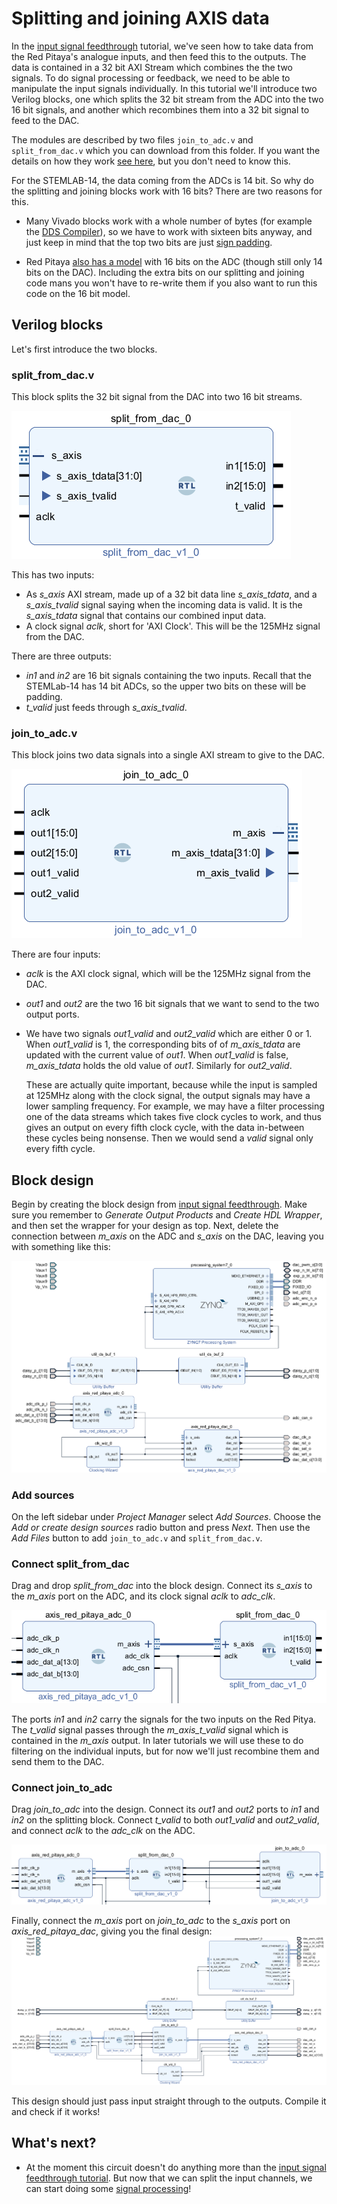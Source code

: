 # Splitting and joining AXIS data

In the  [input signal feedthrough](/Tutorials/PROJ_IOFeedthrough) tutorial, we've seen how to take data from the Red Pitaya's analogue inputs, and then feed this to the outputs. The data is contained in a 32 bit AXI Stream which combines the the two signals. To do signal processing or feedback, we need to be able to manipulate the input signals individually. In this tutorial we'll introduce two Verilog blocks, one which splits the 32 bit stream from the ADC into the two 16 bit signals, and another which recombines them into a 32 bit signal to feed to the DAC.

The modules are described by two files `join_to_adc.v` and `split_from_dac.v` which you can download from this folder. If you want the details on how they work [see here](/Tutorials/CORE_SPLIT_JOIN), but you don't need to know this.

For the STEMLAB-14, the data coming from the ADCs is 14 bit. So why do the splitting and joining blocks work with 16 bits? There are two reasons for this. 

* Many Vivado blocks work with a whole number of bytes (for example the [DDS Compiler](/Tutorials/PROJ_IOSignalGeneration)), so we have to work with sixteen bits anyway, and just keep in mind that the top two bits are just [sign padding](](/Tutorials/FPGA_NegativeBinary)).

- Red Pitaya [also has a model](https://redpitaya.com/product/sdrlab-122-16-standard-kit/) with 16 bits on the ADC (though still only 14 bits on the DAC). Including the extra bits on our splitting and joining code mans you won't have to re-write them if you also want to run this code on the 16 bit model.

## Verilog blocks

Let's first introduce the two blocks.

### split_from_dac.v

This block splits the 32 bit signal from the DAC into two 16 bit streams.



![The split_from_dac block. It has inputs m_axis and adc_clk; m_axis contains a 32 bit vector m_axis_tdata and m_axis_tvalid. It has two 16 bit output vectors o_data_a and o_data_b.](img_splitfromdac.png)

This has two inputs:

* As *s_axis* AXI stream, made up of a 32 bit data line *s_axis_tdata*, and a *s_axis_tvalid* signal saying when the incoming data is valid. It is the *s_axis_tdata* signal that contains our combined input data.
* A clock signal *aclk*, short for 'AXI Clock'. This will be the 125MHz signal from the DAC.

There are three outputs:

*  *in1* and *in2* are 16 bit signals containing the two inputs. Recall that the STEMLab-14 has 14 bit ADCs, so the upper two bits on these will be padding.
* *t_valid* just feeds through *s_axis_tvalid*.

### join_to_adc.v

This block joins two data signals into a single AXI stream to give to the DAC.

![The join_to_adc block. It has inputs adc_clk, t_valid, and two 16 bit vectors o_data_a and o_data_b. It has a single output m_axis, containing a 32 bit vector m_axis_tdata and m_axis_tvalid.](img_jointoadc.png)

There are four inputs:

* *aclk* is the AXI clock signal, which will be the 125MHz signal from the DAC.

* *out1* and *out2* are the two 16 bit signals that we want to send to the two output ports.

* We have two signals *out1_valid* and *out2_valid* which are either 0 or 1. When *out1_valid* is 1, the corresponding bits of of *m_axis_tdata* are updated with the current value of *out1*. When *out1_valid* is false, *m_axis_tdata* holds the old value of *out1*. Similarly for *out2_valid*.

  These are actually quite important, because while the input is sampled at 125MHz along with the clock signal, the output signals may have a lower sampling frequency. For example, we may have a filter processing one of the data streams which takes five clock cycles to work, and thus gives an output on every fifth clock cycle, with the data in-between these cycles being nonsense. Then we would send a *valid* signal only every fifth cycle.

## Block design

Begin by creating the block design from [input signal feedthrough](/Tutorials/PROJ_IOFeedthrough). Make sure you remember to *Generate Output Products* and *Create HDL Wrapper*, and then set the wrapper for your design as top. Next, delete the connection between *m_axis* on the ADC and *s_axis* on the DAC, leaving you with something like this:



![The block design from the input signal feedthrough tutorial](img_FeedthroughBlockDesign.png)

### Add sources

On the left sidebar under *Project Manager* select *Add Sources*. Choose the *Add or create design sources* radio button and press *Next*. Then use the *Add Files* button to add  `join_to_adc.v` and `split_from_dac.v`. 

### Connect split_from_dac

Drag and drop *split_from_dac* into the block design. Connect its *s_axis* to the *m_axis* port on the ADC, and its clock signal *aclk* to *adc_clk*.

![](img_split_connections.png)

The ports *in1* and *in2* carry the signals for the two inputs on the Red Pitya. The *t_valid* signal passes through the *m_axis_t_valid* signal which is contained in the *m_axis* output. In later tutorials we will use these to do filtering on the individual inputs, but for now we'll just recombine them and send them to the DAC.

### Connect join_to_adc

Drag *join_to_adc* into the design. Connect its *out1* and *out2* ports to *in1* and *in2* on the splitting block. Connect *t_valid* to both *out1_valid* and *out2_valid*, and connect *aclk* to the *adc_clk* on the ADC.

![](img_join_split_connections.png)



Finally, connect the *m_axis* port on *join_to_adc* to the *s_axis* port on *axis_red_pitaya_dac*, giving you the final design:![](img_FeedthroughSplitJoined.png)

This design should just pass input straight through to the outputs. Compile it and check if it works! 

## What's next?

- At the moment this circuit doesn't do anything more than the  [input signal feedthrough tutorial](/Tutorials/PROJ_IOFeedthrough). But now that we can split the input channels, we can start doing some [signal processing](/Tutorials/FILTER_SimpleFIR)!